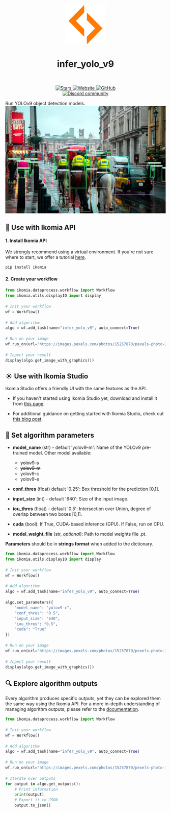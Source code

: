 <div align="center">
  <img src="images/icon.png" alt="Algorithm icon">
  <h1 align="center">infer_yolo_v9</h1>
</div>
<br />
<p align="center">
    <a href="https://github.com/Ikomia-hub/infer_yolo_v9">
        <img alt="Stars" src="https://img.shields.io/github/stars/Ikomia-hub/infer_yolo_v9">
    </a>
    <a href="https://app.ikomia.ai/hub/">
        <img alt="Website" src="https://img.shields.io/website/http/app.ikomia.ai/en.svg?down_color=red&down_message=offline&up_message=online">
    </a>
    <a href="https://github.com/Ikomia-hub/infer_yolo_v9/blob/main/LICENSE.md">
        <img alt="GitHub" src="https://img.shields.io/github/license/Ikomia-hub/infer_yolo_v9.svg?color=blue">
    </a>    
    <br>
    <a href="https://discord.com/invite/82Tnw9UGGc">
        <img alt="Discord community" src="https://img.shields.io/badge/Discord-white?style=social&logo=discord">
    </a> 
</p>

Run YOLOv9 object detection models.
![London street object detection](https://raw.githubusercontent.com/Ikomia-hub/infer_yolo_v9/main/images/output.jpg)

## :rocket: Use with Ikomia API

#### 1. Install Ikomia API

We strongly recommend using a virtual environment. If you're not sure where to start, we offer a tutorial [here](https://www.ikomia.ai/blog/a-step-by-step-guide-to-creating-virtual-environments-in-python).

```sh
pip install ikomia
```

#### 2. Create your workflow

```python
from ikomia.dataprocess.workflow import Workflow
from ikomia.utils.displayIO import display

# Init your workflow
wf = Workflow()

# Add algorithm
algo = wf.add_task(name="infer_yolo_v9", auto_connect=True)

# Run on your image  
wf.run_on(url="https://images.pexels.com/photos/15257870/pexels-photo-15257870.jpeg?cs=srgb&dl=pexels-vision-plug-15257870.jpg&fm=jpg&w=1280&h=853")

# Inpect your result
display(algo.get_image_with_graphics())
```

## :sunny: Use with Ikomia Studio

Ikomia Studio offers a friendly UI with the same features as the API.

- If you haven't started using Ikomia Studio yet, download and install it from [this page](https://www.ikomia.ai/studio).

- For additional guidance on getting started with Ikomia Studio, check out [this blog post](https://www.ikomia.ai/blog/how-to-get-started-with-ikomia-studio).

## :pencil: Set algorithm parameters

- **model_name** (str) - default 'yolov9-m': Name of the YOLOv9 pre-trained model. Other model available:
    - ~~yolov9-s~~
    - ~~yolov9-m~~
    - yolov9-c
    - yolov9-e

- **conf_thres** (float) default '0.25': Box threshold for the prediction [0,1].
- **input_size** (int) - default '640': Size of the input image.
- **iou_thres** (float) - default '0.5': Intersection over Union, degree of overlap between two boxes [0,1].
- **cuda** (bool): If True, CUDA-based inference (GPU). If False, run on CPU.
- **model_weight_file** (str, *optional*): Path to model weights file .pt. 

**Parameters** should be in **strings format**  when added to the dictionary.

```python
from ikomia.dataprocess.workflow import Workflow
from ikomia.utils.displayIO import display

# Init your workflow
wf = Workflow()

# Add algorithm
algo = wf.add_task(name="infer_yolo_v9", auto_connect=True)

algo.set_parameters({
    "model_name": "yolov9-c",
    "conf_thres": "0.5",
    "input_size": "640",
    "iou_thres": "0.5",
    "cuda": "True"
})

# Run on your image  
wf.run_on(url="https://images.pexels.com/photos/15257870/pexels-photo-15257870.jpeg?cs=srgb&dl=pexels-vision-plug-15257870.jpg&fm=jpg&w=1280&h=853")

# Inpect your result
display(algo.get_image_with_graphics())
```

## :mag: Explore algorithm outputs

Every algorithm produces specific outputs, yet they can be explored them the same way using the Ikomia API. For a more in-depth understanding of managing algorithm outputs, please refer to the [documentation](https://ikomia-dev.github.io/python-api-documentation/advanced_guide/IO_management.html).

```python
from ikomia.dataprocess.workflow import Workflow

# Init your workflow
wf = Workflow()

# Add algorithm
algo = wf.add_task(name="infer_yolo_v9", auto_connect=True)

# Run on your image  
wf.run_on(url="https://images.pexels.com/photos/15257870/pexels-photo-15257870.jpeg?cs=srgb&dl=pexels-vision-plug-15257870.jpg&fm=jpg&w=1280&h=853")

# Iterate over outputs
for output in algo.get_outputs():
    # Print information
    print(output)
    # Export it to JSON
    output.to_json()
```

